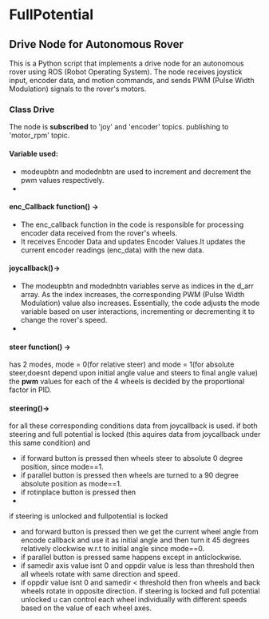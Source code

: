 # FullPotential
## Drive Node for Autonomous Rover
This is a Python script that implements a drive node for an autonomous rover using ROS (Robot Operating System). The node receives joystick input, encoder data, and motion commands, and sends PWM (Pulse Width Modulation) signals to the rover's motors.
### Class Drive
The node is **subscribed** to 'joy' and 'encoder' topics. publishing to 'motor_rpm' topic.
#### Variable used:
 * modeupbtn and modednbtn are used to increment and decrement the pwm values respectively.
 * 
#### enc_Callback function() ->
 * The enc_callback function in the code is responsible for processing encoder data received from the rover's wheels.
 * It receives Encoder Data and updates Encoder Values.It updates the current encoder readings (enc_data) with the new data.

#### joycallback()->
 * The modeupbtn and modednbtn variables serve as indices in the d_arr array. As the index increases, the corresponding PWM (Pulse Width Modulation) value also increases. Essentially, the code adjusts the mode 
  variable based on user interactions, incrementing or decrementing it to change the rover's speed.
 * 
#### steer function() -> 
has 2 modes, mode = 0(for relative steer) and mode = 1(for absolute steer,doesnt depend upon initial angle value and steers to final angle value)
the **pwm** values for each of the 4 wheels is decided by the proportional factor in PID.
 
#### steering()->
for all these corresponding conditions data from joycallback is used.
if both steering and full potential is locked (this aquires data from joycallback under this same condition) and
* if forward button is pressed then wheels steer to absolute 0 degree position, since mode==1.
* if parallel button is pressed then wheels are turned to a 90 degree absolute position as mode==1.
* if rotinplace button is pressed then 
*  
if steering is unlocked and fullpotential is locked
* and forward button is pressed then we get the current wheel angle from encode callback and use it as initial angle and then turn it 45 degrees relatively clockwise w.r.t to initial angle since mode==0.
* if parallel button is pressed same happens except in anticlockwise.
* if samedir axis value isnt 0 and oppdir value is less than threshold then all wheels rotate with same direction and speed.
* if oppdir value isnt 0 and samedir < threshold then fron wheels and back wheels rotate in opposite direction.
if steering is locked and full potential unlocked u can control each wheel individually with different speeds based on the value of each wheel axes.


